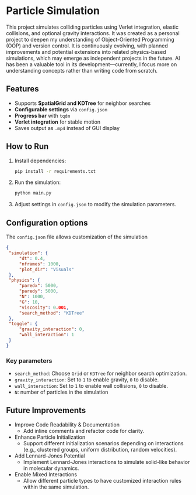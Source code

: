 # Particle Simulation

This project simulates colliding particles using Verlet integration, elastic collisions, and optional gravity interactions.
It was created as a personal project to deepen my understanding of Object-Oriented Programming (OOP) and version control.
It is continuously evolving, with planned improvements and potential extensions into related physics-based simulations, which may emerge as independent projects in the future.
AI has been a valuable tool in its development—currently, I focus more on understanding concepts rather than writing code from scratch.


## Features
- Supports **SpatialGrid and KDTree** for neighbor searches  
- **Configurable settings** via `config.json`  
- **Progress bar** with `tqdm`  
- **Verlet integration** for stable motion  
- Saves output as `.mp4` instead of GUI display  

## How to Run
1. Install dependencies:
   ```bash
   pip install -r requirements.txt
2. Run the simulation:
   ```bash
   python main.py
3. Adjust settings in `config.json` to modify the simulation parameters.

## Configuration options
The `config.json` file allows customization of the simulation
   ```json
{
    "simulation": {
        "dt": 0.4,
        "nframes": 1000,
        "plot_dir": "Visuals"
    },
    "physics": {
        "paredx": 5000,
        "paredy": 5000,
        "N": 1000,
        "G": 10,
        "viscosity": 0.001,
        "search_method": "KDTree"
    },
    "toggle": {
        "gravity_interaction": 0,
        "wall_interaction": 1
    }
}
```
### Key parameters
- `search_method`: Choose `Grid` or `KDTree` for neighbor search optimization.
- `gravity_interaction`: Set to `1` to enable gravity, `0` to disable.
- `wall_interaction`: Set to `1` to enable wall collisions, `0` to disable.
- `N`: number of particles in the simulation

## Future Improvements
- Improve Code Readability & Documentation
    - Add inline comments and refactor code for clarity.
- Enhance Particle Initialization
    - Support different initialization scenarios depending on interactions (e.g., clustered groups, uniform distribution, random velocities).
- Add Lennard-Jones Potential
    - Implement Lennard-Jones interactions to simulate solid-like behavior in molecular dynamics.
- Enable Mixed Interactions
    - Allow different particle types to have customized interaction rules within the same simulation.
